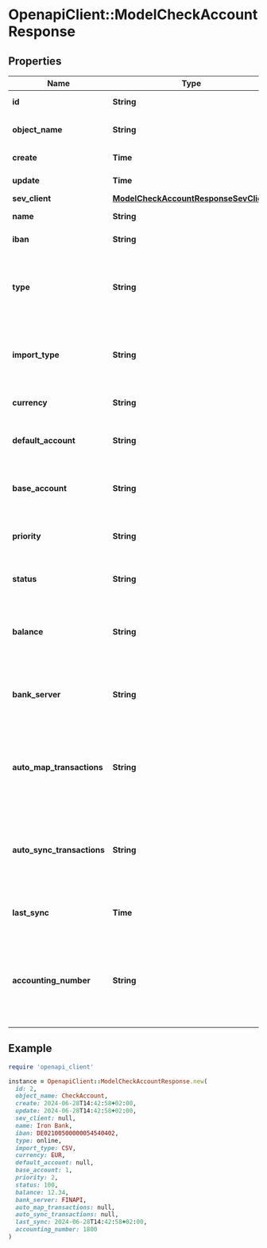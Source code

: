 # OpenapiClient::ModelCheckAccountResponse

## Properties

| Name | Type | Description | Notes |
| ---- | ---- | ----------- | ----- |
| **id** | **String** | The check account id | [optional][readonly] |
| **object_name** | **String** | The check account object name | [optional][readonly] |
| **create** | **Time** | Date of check account creation | [optional][readonly] |
| **update** | **Time** | Date of last check account update | [optional][readonly] |
| **sev_client** | [**ModelCheckAccountResponseSevClient**](ModelCheckAccountResponseSevClient.md) |  | [optional] |
| **name** | **String** | Name of the check account | [optional] |
| **iban** | **String** | The IBAN of the account | [optional] |
| **type** | **String** | The type of the check account. Account with a CSV or MT940 import are regarded as online. | [optional] |
| **import_type** | **String** | Import type, for accounts that are type \&quot;online\&quot; but not connected to a data provider. | [optional] |
| **currency** | **String** | The currency of the check account. | [optional] |
| **default_account** | **String** | Defines if this check account is the default account. | [optional][default to &#39;0&#39;] |
| **base_account** | **String** | This will be 1 if the account is your base account that comes with every sevdesk setup. | [optional] |
| **priority** | **String** | Defines the sorting of accounts, highest is first. | [optional] |
| **status** | **String** | Status of the check account. 0 &lt;-&gt; Archived - 100 &lt;-&gt; Active | [optional][default to &#39;100&#39;] |
| **balance** | **String** | The account balance as reported by PayPal or finAPI. Not set for other types of accounts. | [optional] |
| **bank_server** | **String** | Bank server of check account, only set if the account is connected to a data provider | [optional] |
| **auto_map_transactions** | **String** | Defines if transactions on this account are automatically mapped to invoice and vouchers when imported if possible. | [optional][default to &#39;1&#39;] |
| **auto_sync_transactions** | **String** | If this is 1 the account will be automatically updated through PayPal or finAPI. Only applicable for connected online accounts. | [optional] |
| **last_sync** | **Time** | Timepoint of the last payment import through PayPal or finAPI. | [optional] |
| **accounting_number** | **String** | The booking account used for this account, e.g. 1800 in SKR04 and 1200 in SKR03. Must be unique among all your CheckAccounts. | [optional] |

## Example

```ruby
require 'openapi_client'

instance = OpenapiClient::ModelCheckAccountResponse.new(
  id: 2,
  object_name: CheckAccount,
  create: 2024-06-28T14:42:58+02:00,
  update: 2024-06-28T14:42:58+02:00,
  sev_client: null,
  name: Iron Bank,
  iban: DE02100500000054540402,
  type: online,
  import_type: CSV,
  currency: EUR,
  default_account: null,
  base_account: 1,
  priority: 2,
  status: 100,
  balance: 12.34,
  bank_server: FINAPI,
  auto_map_transactions: null,
  auto_sync_transactions: null,
  last_sync: 2024-06-28T14:42:58+02:00,
  accounting_number: 1800
)
```

